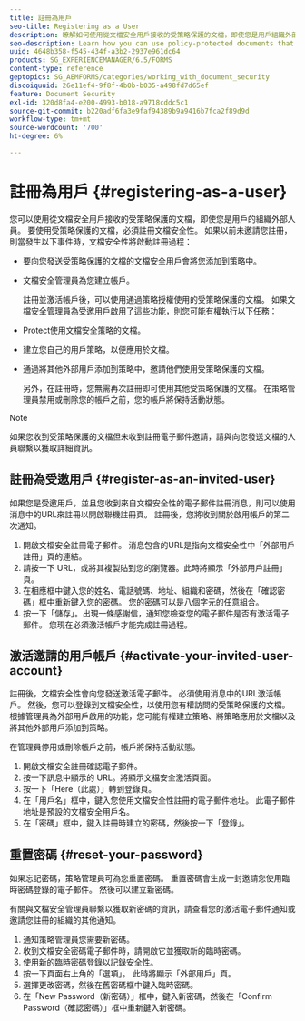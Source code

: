 ```yaml
---
title: 註冊為用戶
seo-title: Registering as a User
description: 瞭解如何使用從文檔安全用戶接收的受策略保護的文檔，即使您是用戶組織外部人員。
seo-description: Learn how you can use policy-protected documents that you receive from an document security user, even if you are external to the user’s organization.
uuid: 4648b358-f545-434f-a3b2-2937e961dc64
products: SG_EXPERIENCEMANAGER/6.5/FORMS
content-type: reference
geptopics: SG_AEMFORMS/categories/working_with_document_security
discoiquuid: 26e11ef4-9f8f-4b0b-b035-a498fd7d65ef
feature: Document Security
exl-id: 320d8fa4-e200-4993-b018-a9718cddc5c1
source-git-commit: b220adf6fa3e9faf94389b9a9416b7fca2f89d9d
workflow-type: tm+mt
source-wordcount: '700'
ht-degree: 6%

---
```


# 註冊為用戶 {#registering-as-a-user}

您可以使用從文檔安全用戶接收的受策略保護的文檔，即使您是用戶的組織外部人員。 要使用受策略保護的文檔，必須註冊文檔安全性。 如果以前未邀請您註冊，則當發生以下事件時，文檔安全性將啟動註冊過程：

* 要向您發送受策略保護的文檔的文檔安全用戶會將您添加到策略中。
* 文檔安全管理員為您建立帳戶。

   註冊並激活帳戶後，可以使用通過策略授權使用的受策略保護的文檔。 如果文檔安全管理員為受邀用戶啟用了這些功能，則您可能有權執行以下任務：

* Protect使用文檔安全策略的文檔。
* 建立您自己的用戶策略，以便應用於文檔。
* 通過將其他外部用戶添加到策略中，邀請他們使用受策略保護的文檔。

   另外，在註冊時，您無需再次註冊即可使用其他受策略保護的文檔。 在策略管理員禁用或刪除您的帳戶之前，您的帳戶將保持活動狀態。

>[!NOTE]
>
>如果您收到受策略保護的文檔但未收到註冊電子郵件邀請，請與向您發送文檔的人員聯繫以獲取詳細資訊。

## 註冊為受邀用戶 {#register-as-an-invited-user}

如果您是受邀用戶，並且您收到來自文檔安全性的電子郵件註冊消息，則可以使用消息中的URL來註冊以開啟聯機註冊頁。 註冊後，您將收到關於啟用帳戶的第二次通知。

1. 開啟文檔安全註冊電子郵件。 消息包含的URL是指向文檔安全性中「外部用戶註冊」頁的連結。
1. 請按一下 URL，或將其複製貼到您的瀏覽器。此時將顯示「外部用戶註冊」頁。
1. 在相應框中鍵入您的姓名、電話號碼、地址、組織和密碼，然後在「確認密碼」框中重新鍵入您的密碼。 您的密碼可以是八個字元的任意組合。
1. 按一下「儲存」。出現一條感謝信，通知您檢查您的電子郵件是否有激活電子郵件。 您現在必須激活帳戶才能完成註冊過程。

## 激活邀請的用戶帳戶 {#activate-your-invited-user-account}

註冊後，文檔安全性會向您發送激活電子郵件。 必須使用消息中的URL激活帳戶。 然後，您可以登錄到文檔安全性，以使用您有權訪問的受策略保護的文檔。 根據管理員為外部用戶啟用的功能，您可能有權建立策略、將策略應用於文檔以及將其他外部用戶添加到策略。

在管理員停用或刪除帳戶之前，帳戶將保持活動狀態。

1. 開啟文檔安全註冊確認電子郵件。
1. 按一下訊息中顯示的 URL。將顯示文檔安全激活頁面。
1. 按一下「Here（此處）」轉到登錄頁。
1. 在「用戶名」框中，鍵入您使用文檔安全性註冊的電子郵件地址。 此電子郵件地址是預設的文檔安全用戶名。
1. 在「密碼」框中，鍵入註冊時建立的密碼，然後按一下「登錄」。

## 重置密碼 {#reset-your-password}

如果忘記密碼，策略管理員可為您重置密碼。 重置密碼會生成一封邀請您使用臨時密碼登錄的電子郵件。 然後可以建立新密碼。

有關與文檔安全管理員聯繫以獲取新密碼的資訊，請查看您的激活電子郵件通知或邀請您註冊的組織的其他通知。

1. 通知策略管理員您需要新密碼。
1. 收到文檔安全密碼電子郵件時，請開啟它並獲取新的臨時密碼。
1. 使用新的臨時密碼登錄以記錄安全性。
1. 按一下頁面右上角的「選項」。 此時將顯示「外部用戶」頁。
1. 選擇更改密碼，然後在舊密碼框中鍵入臨時密碼。
1. 在「New Password（新密碼）」框中，鍵入新密碼，然後在「Confirm Password（確認密碼）」框中重新鍵入新密碼。
